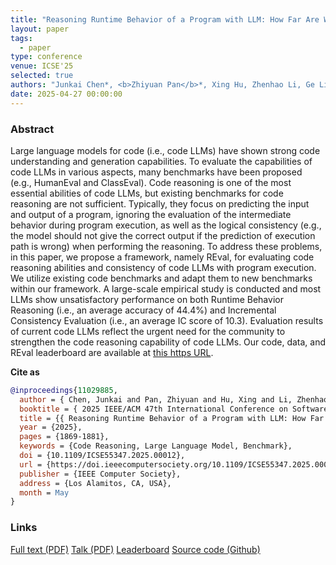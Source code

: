 ```yaml
---
title: "Reasoning Runtime Behavior of a Program with LLM: How Far Are We?"
layout: paper
tags:
  - paper
type: conference
venue: ICSE'25
selected: true
authors: "Junkai Chen*, <b>Zhiyuan Pan</b>*, Xing Hu, Zhenhao Li, Ge Li, Xin Xia<br><small>* Equal Contribution</small>"
date: 2025-04-27 00:00:00
---
```


### Abstract

Large language models for code (i.e., code LLMs) have shown strong code understanding and generation capabilities. To evaluate the capabilities of code LLMs in various aspects, many benchmarks have been proposed (e.g., HumanEval and ClassEval). Code reasoning is one of the most essential abilities of code LLMs, but existing benchmarks for code reasoning are not sufficient. Typically, they focus on predicting the input and output of a program, ignoring the evaluation of the intermediate behavior during program execution, as well as the logical consistency (e.g., the model should not give the correct output if the prediction of execution path is wrong) when performing the reasoning. To address these problems, in this paper, we propose a framework, namely REval, for evaluating code reasoning abilities and consistency of code LLMs with program execution. We utilize existing code benchmarks and adapt them to new benchmarks within our framework. A large-scale empirical study is conducted and most LLMs show unsatisfactory performance on both Runtime Behavior Reasoning (i.e., an average accuracy of 44.4%) and Incremental Consistency Evaluation (i.e., an average IC score of 10.3). Evaluation results of current code LLMs reflect the urgent need for the community to strengthen the code reasoning capability of code LLMs. Our code, data, and REval leaderboard are available at [this https URL](https://r-eval.github.io/).

**Cite as**

```bibtex
@inproceedings{11029885,
  author = { Chen, Junkai and Pan, Zhiyuan and Hu, Xing and Li, Zhenhao and Li, Ge and Xia, Xin },
  booktitle = { 2025 IEEE/ACM 47th International Conference on Software Engineering (ICSE) },
  title = {{ Reasoning Runtime Behavior of a Program with LLM: How Far are We? }},
  year = {2025},
  pages = {1869-1881},
  keywords = {Code Reasoning, Large Language Model, Benchmark},
  doi = {10.1109/ICSE55347.2025.00012},
  url = {https://doi.ieeecomputersociety.org/10.1109/ICSE55347.2025.00012},
  publisher = {IEEE Computer Society},
  address = {Los Alamitos, CA, USA},
  month = May
}
```

### Links
[Full text (PDF)](/assets/icse25.pdf)
[Talk (PDF)](/assets/icse25_talk.pdf)
[Leaderboard](https://r-eval.github.io)
[Source code (Github)](https://github.com/pan2013e/dreval)